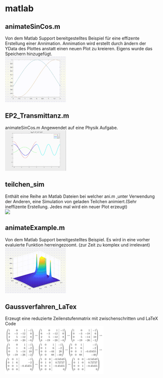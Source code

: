 # matlab
## animateSinCos.m
Von dem Matlab Support bereitgestelltes Beispiel für eine effizente Erstellung einer Annimation. Annimation wird erstellt durch ändern der YData des Plottes anstatt einen neuen Plot zu kreieren. Eigens wurde das Speichern hinzugefügt.  
<img src="./images/sincos.gif" width="200" >

## EP2_Transmittanz.m 
animateSinCos.m Angewendet auf eine Physik Aufgabe.  
<img src="./images/trans.gif" width="200" >

## teilchen_sim
Enthält eine Reihe an Matlab Dateien bei welcher ani.m ,unter Verwendung der Anderen, eine Simulation von geladen Teilchen animiert.(Sehr ineffizente Erstellung. Jedes mal wird ein neuer Plot erzeugt)  
<img src="./images/ani.gif" width="200">

## animateExample.m
Von dem Matlab Support bereitgestelltes Beispiel. Es wird in eine vorher evaluierte Funktion herreingezoomt. (zur Zeit zu komplex und irrelevant)  
<img src="./images/mesh.gif" width="200">
## Gaussverfahren_LaTex
Erzeugt eine reduzierte Zeilenstufenmatrix mit zwischenschritten und LaTeX Code  
<img src="./images/gauss.png" width="323" >


